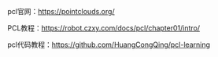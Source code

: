 
pcl官网：https://pointclouds.org/

PCL教程：https://robot.czxy.com/docs/pcl/chapter01/intro/

pcl代码教程：https://github.com/HuangCongQing/pcl-learning
